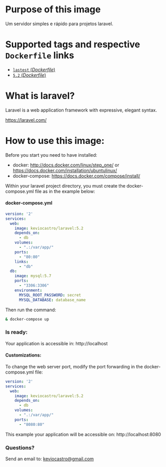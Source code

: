 # Purpose of this image

Um servidor simples e rápido para projetos laravel.

# Supported tags and respective `Dockerfile` links

  - [`lastest` (*Dockerfile*)](https://github.com/keviocastro/docker-laravel/blob/master/Dockerfile)
  -	[`5.2` (*Dockerfile*)](https://github.com/keviocastro/docker-laravel/blob/master/Dockerfile)

# What is laravel?

Laravel is a web application framework with expressive, elegant syntax. 

https://laravel.com/ 

# How to use this image:

Before you start you need to have installed:
- docker: http://docs.docker.com/linux/step_one/ or https://docs.docker.com/installation/ubuntulinux/
- docker-compose: https://docs.docker.com/compose/install/

Within your laravel project directory, you must create the docker-compose.yml file as in the example below:

#### docker-compose.yml

```yml
version: '2'
services:
  web:
    image: keviocastro/laravel:5.2
    depends_on:
      - db
    volumes:
      - ".:/var/app/"
    ports:
      - "80:80"
    links:
      - "db"
  db:
    image: mysql:5.7
    ports:
      - "3306:3306"
    environment:
      MYSQL_ROOT_PASSWORD: secret
      MYSQL_DATABASE: database_name

```

Then run the command:

```sh
& docker-compose up
```

### Is ready:

Your application is accessible in: http://localhost 

#### Customizations:

To change the web server port, modify the port forwarding in the docker-compose.yml file:

```yml
version: '2'
services:
  web:
    image: keviocastro/laravel:5.2
    depends_on:
      - db
    volumes:
      - ".:/var/app/"
    ports:
      - "8080:80"
```

This example your application will be accessible on: http://localhost:8080

### Questions?

Send an email to: keviocastro@gmail.com

